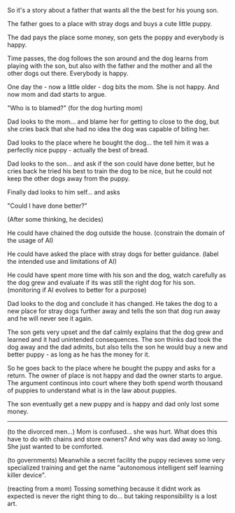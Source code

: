 So it's a story about a father that wants all the the best for his young son.

The father goes to a place with stray dogs and buys a cute little puppy.

The dad pays the place some money, son gets the poppy and everybody is happy.

Time passes, the dog follows the son around and the dog learns from playing with the son, but also with the father and the mother and all the other dogs out there. Everybody is happy.

One day the - now a little older - dog bits the mom. She is not happy. And now mom and dad starts to argue.

"Who is to blamed?" (for the dog hurting mom)

Dad looks to the mom... and blame her for getting to close to the dog, but she cries back that she had no idea the dog was capable of biting her.

Dad looks to the place where he bought the dog... the tell him it was a perfectly nice puppy - actually the best of bread.

Dad looks to the son... and ask if the son could have done better, but he cries back he tried his best to train the dog to be nice, but he could not keep the other dogs away from the puppy.

Finally dad looks to him self... and asks

"Could I have done better?"

(After some thinking, he decides)

He could have chained the dog outside the house. (constrain the domain of the usage of AI)

He could have asked the place with stray dogs for better guidance. (label the intended use and limitations of AI)

He could have spent more time with his son and the dog, watch carefully as the dog grew and evaluate if its was still the right dog for his son. (monitoring if AI evolves to better for a purpose)

Dad looks to the dog and conclude it has changed. He takes the dog to a new place for stray dogs further away and tells the son that dog run away and he will never see it again.

The son gets very upset and the daf calmly explains that the dog grew and learned and it had unintended consequences. The son thinks dad took the dog away and the dad admits, but also tells the son he would buy a new and better puppy - as long as he has the money for it.

So he goes back to the place where he bought the puppy and asks for a return. The owner of place is not happy and dad the owner starts to argue. The argument continous into court where they both spend worth thousand of puppies to understand what is in the law about puppies.

The son eventually get a new puppy and is happy and dad only lost some money.

---

(to the divorced men...)
Mom is confused... she was hurt. What does this have to do with chains and store owners? And why was dad away so long. She just wanted to be comforted.

(to governments)
Meanwhile a secret facility the puppy recieves some very specialized training and get the name "autonomous intelligent self learning killer device".

(reacting from a mom)
Tossing something because it didnt work as expected is never the right thing to do... but taking responsibility is a lost art. 
